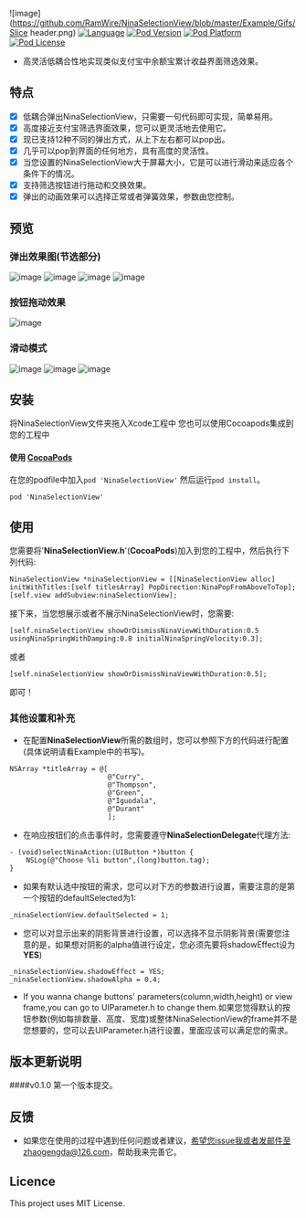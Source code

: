 ![image](https://github.com/RamWire/NinaSelectionView/blob/master/Example/Gifs/Slice header.png)
[![Language](https://img.shields.io/badge/Language-%20Objective--C%20-orange.svg)](https://img.shields.io/badge/Language-%20Objective--C%20-orange.svg)
[![Pod Version](http://img.shields.io/cocoapods/v/NinaSelectionView.svg?style=flat)](http://cocoadocs.org/docsets/NinaSelectionView/)
[![Pod Platform](http://img.shields.io/cocoapods/p/NinaSelectionView.svg?style=flat)](http://cocoadocs.org/docsets/NinaSelectionView/)
[![Pod License](http://img.shields.io/cocoapods/l/NinaSelectionView.svg?style=flat)](https://www.apache.org/licenses/LICENSE-2.0.html)<br />
* 高灵活低耦合性地实现类似支付宝中余额宝累计收益界面筛选效果。

## 特点
- [x] 低耦合弹出NinaSelectionView，只需要一句代码即可实现，简单易用。
- [x] 高度接近支付宝筛选界面效果，您可以更灵活地去使用它。
- [x] 现已支持12种不同的弹出方式，从上下左右都可以pop出。
- [x] 几乎可以pop到界面的任何地方，具有高度的灵活性。
- [x] 当您设置的NinaSelectionView大于屏幕大小，它是可以进行滑动来适应各个条件下的情况。
- [x] 支持筛选按钮进行拖动和交换效果。
- [x] 弹出的动画效果可以选择正常或者弹簧效果，参数由您控制。

## 预览
### 弹出效果图(节选部分)
![image](https://github.com/RamWire/NinaSelectionView/blob/master/Example/Gifs/NinaSelectionViewAbove.gif)
![image](https://github.com/RamWire/NinaSelectionView/blob/master/Example/Gifs/NinaSelectionViewBelow.gif)
![image](https://github.com/RamWire/NinaSelectionView/blob/master/Example/Gifs/NinaSelectionViewLeft.gif)
![image](https://github.com/RamWire/NinaSelectionView/blob/master/Example/Gifs/NinaSelectionViewRight.gif)
### 按钮拖动效果
![image](https://github.com/RamWire/NinaSelectionView/blob/master/Example/Gifs/NinaSelectionViewDrag.gif)
### 滑动模式
![image](https://github.com/RamWire/NinaSelectionView/blob/master/Example/Gifs/NinaSelectionViewHorizontal.gif)
![image](https://github.com/RamWire/NinaSelectionView/blob/master/Example/Gifs/NinaSelectionViewVertical.gif)
![image](https://github.com/RamWire/NinaSelectionView/blob/master/Example/Gifs/NinaSelectionViewScroll.gif)

## 安装

将NinaSelectionView文件夹拖入Xcode工程中
您也可以使用Cocoapods集成到您的工程中


#### 使用 [CocoaPods](http://cocoapods.org/)

在您的podfile中加入`pod 'NinaSelectionView'` 然后运行`pod install`。

```
pod 'NinaSelectionView'
```

## 使用
您需要将'**NinaSelectionView.h**'(**CocoaPods**)加入到您的工程中，然后执行下列代码:
```objc
NinaSelectionView *ninaSelectionView = [[NinaSelectionView alloc] initWithTitles:[self titlesArray] PopDirection:NinaPopFromAboveToTop];
[self.view addSubview:ninaSelectionView];
```
接下来，当您想展示或者不展示NinaSelectionView时，您需要:
```objc
[self.ninaSelectionView showOrDismissNinaViewWithDuration:0.5 usingNinaSpringWithDamping:0.8 initialNinaSpringVelocity:0.3];
```
或者
```objc
[self.ninaSelectionView showOrDismissNinaViewWithDuration:0.5];
```
即可！

### 其他设置和补充
* 在配置**NinaSelectionView**所需的数组时，您可以参照下方的代码进行配置(具体说明请看Example中的书写)。
```objc
NSArray *titleArray = @[
                        @"Curry",
                        @"Thompson",
                        @"Green",
                        @"Iguodala",
                        @"Durant"
                        ];
```
* 在响应按钮们的点击事件时，您需要遵守**NinaSelectionDelegate**代理方法:
```objc
- (void)selectNinaAction:(UIButton *)button {
    NSLog(@"Choose %li button",(long)button.tag);
}
```
* 如果有默认选中按钮的需求，您可以对下方的参数进行设置，需要注意的是第一个按钮的defaultSelected为1:
```objc
_ninaSelectionView.defaultSelected = 1;
```
* 您可以对显示出来的阴影背景进行设置，可以选择不显示阴影背景(需要您注意的是，如果想对阴影的alpha值进行设定，您必须先要将shadowEffect设为**YES**)
```objc
_ninaSelectionView.shadowEffect = YES;
_ninaSelectionView.shadowAlpha = 0.4;
```
* If you wanna change buttons' parameters(column,width,height) or view frame,you can go to UIParameter.h to change them.如果您觉得默认的按钮参数(例如每排数量、高度、宽度)或整体NinaSelectionView的frame并不是您想要的，您可以去UIParameter.h进行设置，里面应该可以满足您的需求。

## 版本更新说明
####v0.1.0
第一个版本提交。

## 反馈
* 如果您在使用的过程中遇到任何问题或者建议，希望您issue我或者发邮件至zhaogengda@126.com，帮助我来完善它。

## Licence

This project uses MIT License.
